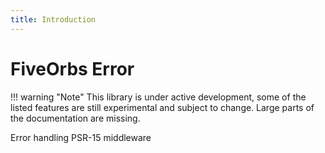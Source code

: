 ```yaml
---
title: Introduction
---
```

# FiveOrbs Error

!!! warning "Note"
    This library is under active development, some of the listed features are still experimental and subject to change. Large parts of the documentation are missing. 

Error handling PSR-15 middleware

